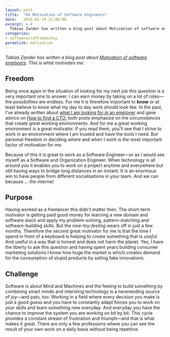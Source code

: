 ```yaml
---
layout: post
title:  "On Motivation of Software Engineers"
date:   2016-01-19 11:00:00
excerpt: > #
  Tobias Zander has written a blog post about Motivation of software engineers. These are my motivations.
categories:
- softwarecraftsmanship
permalink: motivation
---
```


*Tobias Zander has written a blog post about 
[Motivation of software engineers](http://www.travelling-developer.com/2016/01/motivation-of-software-engineers/). This is what motivates me:*

## Freedom

Being once again in the situation of looking for my next job this question is a very important one to answer. I can earn money by 
taking on a lot of roles—the possibilities are endless. For me it is therefore important to **know** or at least believe to know
what my day to day work should look like. In the past, I've already written about [what I am looking for in an employer](/leaving-dothiv/) 
and gave advice on [How to find a CTO](/how-to-find-a-cto/); both posts emphasize on the *circumstances* that create great 
working environments. And for me a great working environment *is* a great motivator. If you read them, you'll see that I strive 
to work in an environment where I am trusted and have the tools I need. But personal freedom in deciding
where and when I work is *the* most important factor of motivation for me. 

Because of this it is great to work as a Software Engineer—or as I would see myself as a Software and Organization Engineer. When
technology is all around you it enables you to work on a project anytime and everywhere but still having ways to bridge long distances
in an instant. It is an enormous win to have people from different socialisations in your team. And we can because … *the internet*.

## Purpose

Having worked as a freelancer this didn't matter then. The short-term motivator is getting paid good money for learning a new domain
and software stack and apply my problem-solving, pattern-matching and software-building skills. But the *new-toy-feeling* wears off
in just a few months. Therefore the second great motivator for me is that the time I spend in front of a keyboard is helping to create
something that is *useful*. And useful in a way that is honest and does not harm the planet. Yes, I have the liberty to ask this 
question and having spent years building consumer marketing solutions I know how huge the market is which *creates* demand
for the consumption of stupid products by selling fake innovations.

## Challenge

Software is about Mind and Machines and the feeling to build something by combining smart minds and intersting technology is a 
neverending source of joy—and pain, too. Working in a field where every decision you make is just a good guess and you have to
constantly adapt forces you to work on your skills and learn something new everyday. And everyday you have the chance to improve
the system you are working on bit by bit. This cycle provides a constant stream of frustration and triumph—and that is what makes
it great. There are only a few professions where you can see the result of your own work on a daily basis  without being repetitve.

